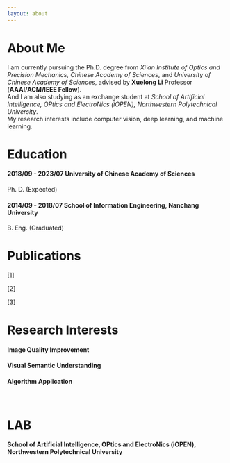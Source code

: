 ```yaml
---
layout: about 
---
```


# About Me
I am currently pursuing the Ph.D. degree from _Xi'an Institute of Optics and Precision Mechanics, Chinese Academy of Sciences_, and _University of Chinese Academy of Sciences_, advised by __Xuelong Li__ Professor (__AAAI/ACM/IEEE Fellow__). <br/>
And I am also studying as an exchange student at _School of Artificial Intelligence, OPtics and ElectroNics (iOPEN), Northwestern Polytechnical University_. <br/>
My research interests include computer vision, deep learning, and machine learning. 
<br/>

# Education
#### 2018/09 - 2023/07    University of Chinese Academy of Sciences 
Ph. D. (Expected)
#### 2014/09 - 2018/07    School of Information Engineering, Nanchang University
B. Eng. (Graduated)
<br/>

# Publications
[1]  <br/>

[2]  <br/>

[3] 
<br/>

# Research Interests
#### Image Quality Improvement
#### Visual Semantic Understanding
#### Algorithm Application
<br/>

# LAB
#### School of Artificial Intelligence, OPtics and ElectroNics (iOPEN), Northwestern Polytechnical University
<br/>
